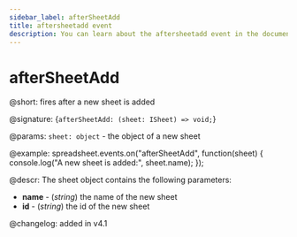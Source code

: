 ```yaml
---
sidebar_label: afterSheetAdd
title: aftersheetadd event
description: You can learn about the aftersheetadd event in the documentation of the DHTMLX JavaScript Spreadsheet library. Browse developer guides and API reference, try out code examples and live demos, and download a free 30-day evaluation version of DHTMLX Spreadsheet.
---
```


# afterSheetAdd

@short: fires after a new sheet is added

@signature: {`afterSheetAdd: (sheet: ISheet) => void;`}

@params:
`sheet: object` - the object of a new sheet

@example:
spreadsheet.events.on("afterSheetAdd", function(sheet) {
    console.log("A new sheet is added:", sheet.name);
});

@descr:
The sheet object contains the following parameters:

- **name** - (*string*) the name of the new sheet
- **id** - (*string*) the id of the new sheet

@changelog: added in v4.1
